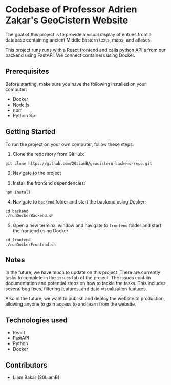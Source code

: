 # Codebase of Professor Adrien Zakar's GeoCistern Website

The goal of this project is to provide a visual display of entries from a database containing ancient Middle Eastern texts, maps, and atlases.

This project runs runs with a React frontend and calls python API's from our backend using FastAPI. We connect containers using Docker. 

## Prerequisites

Before starting, make sure you have the following installed on your computer:

* Docker
* Node.js
* npm
* Python 3.x

## Getting Started 

To run the project on your own computer, follow these steps:

1. Clone the repository from GitHub:

```git clone https://github.com/20LiamB/geocistern-backend-repo.git ```

2. Navigate to the project

3. Install the frontend dependencies:

```npm install```

4. Navigate to `backend` folder and start the backend using Docker:


```
cd backend
./runDockerBackend.sh
```


5. Open a new terminal window and navigate to `frontend` folder and start the frontend using Docker:

```
cd frontend
./runDockerFrontend.sh
```

## Notes

In the future, we have much to update on this project. There are currently tasks to complete in the `issues` tab of the project. The issues contain documentation and potential steps on how to tackle the tasks. This includes several bug fixes, filtering features, and data visualization features.

Also in the future, we want to publish and deploy the website to production, allowing anyone to gain access to and learn from the website.

## Technologies used

* React
* FastAPI
* Python
* Docker

## Contributors

* Liam Bakar (20LiamB)
